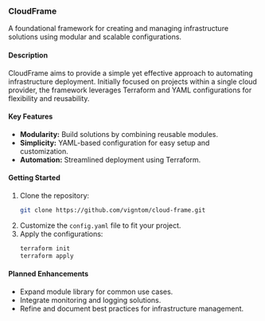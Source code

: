 ### CloudFrame
A foundational framework for creating and managing infrastructure solutions using modular and scalable configurations.

#### **Description**
CloudFrame aims to provide a simple yet effective approach to automating infrastructure deployment. Initially focused on projects within a single cloud provider, the framework leverages Terraform and YAML configurations for flexibility and reusability.

#### **Key Features**
- **Modularity:** Build solutions by combining reusable modules.
- **Simplicity:** YAML-based configuration for easy setup and customization.
- **Automation:** Streamlined deployment using Terraform.

#### **Getting Started**
1. Clone the repository:
   ```bash
   git clone https://github.com/vigntom/cloud-frame.git
   ```
2. Customize the `config.yaml` file to fit your project.
3. Apply the configurations:
   ```bash
   terraform init
   terraform apply
   ```

#### **Planned Enhancements**
- Expand module library for common use cases.
- Integrate monitoring and logging solutions.
- Refine and document best practices for infrastructure management.


